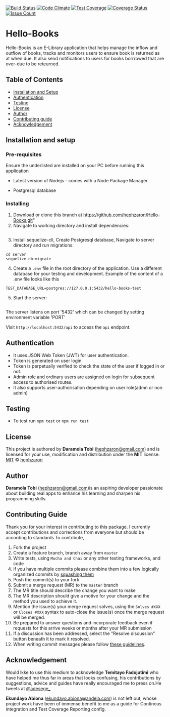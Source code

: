 [![Build Status](https://travis-ci.org/hephzaron/Hello-Books.svg?branch=master)](https://travis-ci.org/hephzaron/Hello-Books)
[![Code Climate](https://codeclimate.com/github/hephzaron/Hello-Books/badges/gpa.svg)](https://codeclimate.com/github/hephzaron/Hello-Books)
[![Test Coverage](https://codeclimate.com/github/hephzaron/Hello-Books/badges/coverage.svg)](https://codeclimate.com/github/hephzaron/Hello-Books/coverage)
[![Coverage Status](https://coveralls.io/repos/github/hephzaron/Hello-Books/badge.svg?branch=master)](https://coveralls.io/github/hephzaron/Hello-Books?branch=master)
[![Issue Count](https://codeclimate.com/github/hephzaron/Hello-Books/badges/issue_count.svg)](https://codeclimate.com/github/hephzaron/Hello-Books)

# Hello-Books

Hello-Books is an E-Library application that helps manage the inflow and outflow of books, tracks and monitors users to ensure book is returned as at when due. It also send notifications to users for books borrrowed that are over-due to be reteurned.

## Table of Contents

* [Installation and Setup](#installation-and-setup)
* [Authentication](#authentication)
* [Testing](#testing)
* [License](#license)
* [Author](#author)
* [Contributing guide](#contributing-guide)
* [Acknowledgement](#acknowledgement)

## Installation and setup

### Pre-requisites

Ensure the underlisted are installed on your PC before running this application

* Latest version of Nodejs - comes with a Node Package Manager

* Postgresql database

### Installing

1. Download or clone this branch at https://github.com/hephzaron/Hello-Books.git"
2. Navigate to working directory and install dependencies:

```npm install 
```

3. Install sequelize-cli, Create Postgresql database, Navigate to server directory and run migrations:

```npm install -g seqeulize-cli
cd server
sequelize db:migrate
```

4. Create a `.env` file in the root directory of the application. Use a different database for your testing and development. Example of the content of a .env file looks like this

```PRIVATE_KEY=myprivatekey
TEST_DATABASE_URL=postgres://127.0.0.1:5432/hello-books-test
```

5. Start the server:

```npm run start:dev
```

The server listens on port '5432' which can be changed by setting environment variable 'PORT'

Visit `http://localhost:5432/api`  to access the `api` endpoint.

## Authentication 

- It uses JSON Web Token (JWT) for user authentication.
- Token is generated on user login
- Token is perpetually verified to check the state of the user if logged in or not.
- Admin role and ordinary users are assigned on login for subsequent access to authorised routes.
- It also supports user-authorisation depending on user role(admn or non admin)

## Testing

- To test run `npm test` or `npm run test`

## License

This project is authored by **Daramola Tobi** (hephzaron@gmail.com) and is licensed for your use, modification and distribution under the **MIT** license.
[MIT][license] © [hephzaron][author]
<!-- Definitions -->
[license]: LICENSE
[author]: hephzaron

## Author

**Daramola Tobi** (hephzaron@gmail.com)is an aspiring developer passionate about building real apps to enhance his learning and sharpen his programming skills.

## Contributing Guide

Thank you for your interest in contributing to this package. I currently accept contributions and corrections from everyone but should be according to standards
To contribute,

1. Fork the project
1. Create a feature branch, branch away from `master`
1. Write tests, using `Mocha and Chai` or any other testing frameworks, and code
1. If you have multiple commits please combine them into a few logically organized commits by [squashing them](git-squash)
1. Push the commit(s) to your fork
1. Submit a merge request (MR) to the `master` branch
1. The MR title should describe the change you want to make
1. The MR description should give a motive for your change and the method you used to achieve it.
  1. Mention the issue(s) your merge request solves, using the `Solves #XXX` or
    `Closes #XXX` syntax to auto-close the issue(s) once the merge request will
    be merged.
1. Be prepared to answer questions and incorporate feedback even if requests for this arrive weeks or months after your MR submission
  1. If a discussion has been addressed, select the "Resolve discussion" button beneath it to mark it resolved.
1. When writing commit messages please follow
   [these guidelines](http://chris.beams.io/posts/git-commit).

## Acknowledgement

Would lkke to use this medium to acknowledge **Temitayo Fadojutimi** who have helped me thus far in areas that looks confusing, his contributions by suggestions, advice and guides have really encouraged me to press on.He tweets at [@adesege_](http://twitter.com/adesege_)

**Ekundayo Abiona** (ekundayo.abiona@andela.com) is not left out, whose project work have been of immense benefit to me as a guide for Continous integration and Test Coverage Reporting config.